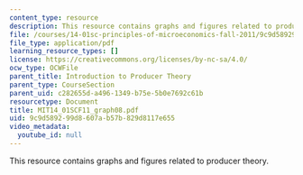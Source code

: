 ```yaml
---
content_type: resource
description: This resource contains graphs and figures related to producer theory.
file: /courses/14-01sc-principles-of-microeconomics-fall-2011/9c9d589299d8607ab57b829d8117e655_MIT14_01SCF11_graph08.pdf
file_type: application/pdf
learning_resource_types: []
license: https://creativecommons.org/licenses/by-nc-sa/4.0/
ocw_type: OCWFile
parent_title: Introduction to Producer Theory
parent_type: CourseSection
parent_uid: c282655d-a496-1349-b75e-5b0e7692c61b
resourcetype: Document
title: MIT14_01SCF11_graph08.pdf
uid: 9c9d5892-99d8-607a-b57b-829d8117e655
video_metadata:
  youtube_id: null
---
```

This resource contains graphs and figures related to producer theory.